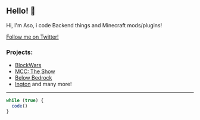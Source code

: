 ## Hello! :wave:

Hi, I'm Aso, i code Backend things and Minecraft mods/plugins!

[Follow me on Twitter!](https://twitter.com/AsoDesu_)

### Projects:
- [BlockWars](https://github.com/BlockWarsMC)
- [MCC: The Show](https://github.com/mccshow)
- [Below Bedrock](https://github.com/BelowBedrock)
- [Ington](https://github.com/ingtoninternational)
and many more!

---

```javascript
while (true) {
  code()
}
```
